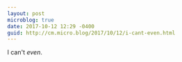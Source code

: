 ```yaml
---
layout: post
microblog: true
date: 2017-10-12 12:29 -0400
guid: http://cm.micro.blog/2017/10/12/i-cant-even.html
---
```

I can't _even_.
